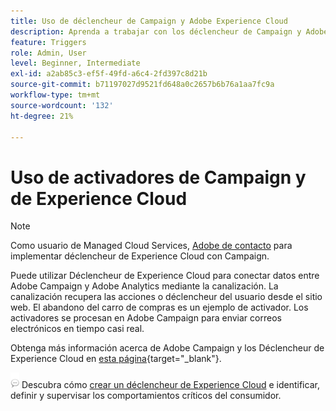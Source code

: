```yaml
---
title: Uso de déclencheur de Campaign y Adobe Experience Cloud
description: Aprenda a trabajar con los déclencheur de Campaign y Adobe Experience Cloud
feature: Triggers
role: Admin, User
level: Beginner, Intermediate
exl-id: a2ab85c3-ef5f-49fd-a6c4-2fd397c8d21b
source-git-commit: b71197027d9521fd648a0c2657b6b76a1aa7fc9a
workflow-type: tm+mt
source-wordcount: '132'
ht-degree: 21%

---
```


# Uso de activadores de Campaign y de Experience Cloud

>[!NOTE]
>
>Como usuario de Managed Cloud Services, [Adobe de contacto](../start/campaign-faq.md#support) para implementar déclencheur de Experience Cloud con Campaign.

Puede utilizar Déclencheur de Experience Cloud para conectar datos entre Adobe Campaign y Adobe Analytics mediante la canalización. La canalización recupera las acciones o déclencheur del usuario desde el sitio web. El abandono del carro de compras es un ejemplo de activador. Los activadores se procesan en Adobe Campaign para enviar correos electrónicos en tiempo casi real.

Obtenga más información acerca de Adobe Campaign y los Déclencheur de Experience Cloud en [esta página](https://experienceleague.adobe.com/docs/campaign-classic/using/integrating-with-adobe-experience-cloud/experience-triggers/about-triggers.html){target="_blank"}.

![](../assets/do-not-localize/speech.png) Descubra cómo [crear un déclencheur de Experience Cloud](https://experienceleague.adobe.com/docs/experience-cloud/triggers/create.html) e identificar, definir y supervisar los comportamientos críticos del consumidor.

